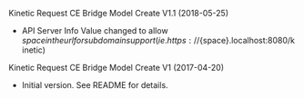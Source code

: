Kinetic Request CE Bridge Model Create V1.1 (2018-05-25)
* API Server Info Value changed to allow ${space} in the url for subdomain support
(ie. https://${space}.localhost:8080/kinetic)

Kinetic Request CE Bridge Model Create V1 (2017-04-20)
 * Initial version.  See README for details.
